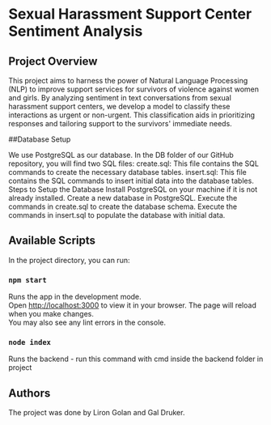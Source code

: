 # Sexual Harassment Support Center Sentiment Analysis
## Project Overview
This project aims to harness the power of Natural Language Processing (NLP) to improve support services for survivors of violence against women and girls. By analyzing sentiment in text conversations from sexual harassment support centers, we develop a model to classify these interactions as urgent or non-urgent. This classification aids in prioritizing responses and tailoring support to the survivors' immediate needs.

##Database Setup

We use PostgreSQL as our database. In the DB folder of our GitHub repository, you will find two SQL files:
create.sql: This file contains the SQL commands to create the necessary database tables.
insert.sql: This file contains the SQL commands to insert initial data into the database tables.
Steps to Setup the Database
Install PostgreSQL on your machine if it is not already installed.
Create a new database in PostgreSQL.
Execute the commands in create.sql to create the database schema.
Execute the commands in insert.sql to populate the database with initial data.

## Available Scripts

In the project directory, you can run:
### `npm start`
Runs the app in the development mode.\
Open [http://localhost:3000](http://localhost:3000) to view it in your browser.
The page will reload when you make changes.\
You may also see any lint errors in the console.
### `node index`
Runs the backend - run this command with cmd inside the backend folder in project


## Authors
The project was done by Liron Golan and Gal Druker.
